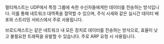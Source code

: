 멀티캐스트는 UDP에서 특정 그룹에 속한 수신자들에게만 데이터를 전송하는 방식입니다. 이를 통해 네트워크 대역폭을 절약할 수 있으며, 주식 시세와 같은 실시간 데이터 배포와 스트리밍 서비스에서 주로 사용됩니다.

브로드캐스트는 같은 네트워크 내 모든 장치로 데이터를 전송하는 방식으로, 효율이 낮고 불필요한 트래픽을 유발할 수 있습니다. 주로 ARP 요청 시 사용됩니다.